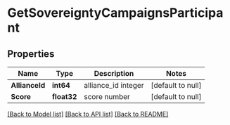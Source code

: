 # GetSovereigntyCampaignsParticipant

## Properties
Name | Type | Description | Notes
------------ | ------------- | ------------- | -------------
**AllianceId** | **int64** | alliance_id integer | [default to null]
**Score** | **float32** | score number | [default to null]

[[Back to Model list]](../README.md#documentation-for-models) [[Back to API list]](../README.md#documentation-for-api-endpoints) [[Back to README]](../README.md)



